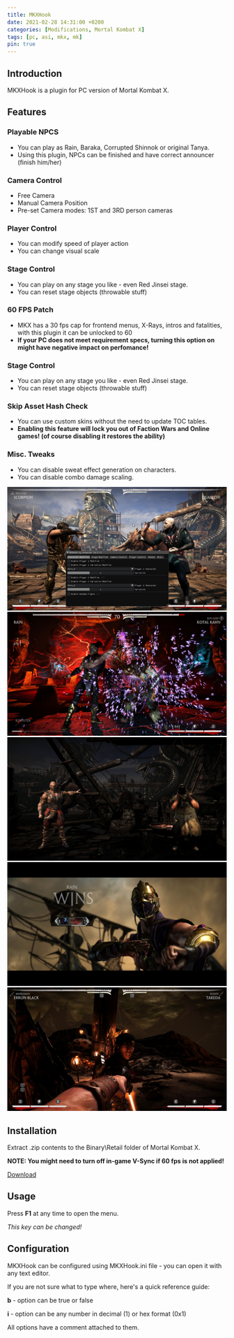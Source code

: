 ```yaml
---
title: MKXHook
date: 2021-02-28 14:31:00 +0200
categories: [Modifications, Mortal Kombat X]
tags: [pc, asi, mkx, mk]   
pin: true
---
```

## Introduction
MKXHook is a plugin for PC version of Mortal Kombat X.

## Features

### Playable NPCS
 - You can play as Rain, Baraka, Corrupted Shinnok or original Tanya.
 - Using this plugin, NPCs can be finished and have correct announcer (finish him/her)
 
### Camera Control
 - Free Camera
 - Manual Camera Position
 - Pre-set Camera modes: 1ST and 3RD person cameras
 
### Player Control
 - You can modify speed of player action
 - You can change visual scale
 
### Stage Control
 - You can play on any stage you like - even Red Jinsei stage.
 - You can reset stage objects (throwable stuff)

### 60 FPS Patch
 - MKX has a 30 fps cap for frontend menus, X-Rays, intros and fatalities, with this plugin it can be unlocked to 60
 - **If your PC does not meet requirement specs, turning this option on might have negative impact on perfomance!**
 
### Stage Control
 - You can play on any stage you like - even Red Jinsei stage.
 - You can reset stage objects (throwable stuff)

### Skip Asset Hash Check 
 - You can use custom skins without the need to update TOC tables.
 - **Enabling this feature will lock you out of Faction Wars and Online games! (of course disabling it restores the ability)**
 
### Misc. Tweaks 
 - You can disable sweat effect generation on characters.
 - You can disable combo damage scaling.


![Preview](https://raw.githubusercontent.com/ermaccer/ermaccer.github.io/gh-pages/assets/mods/mkx/mkxhook/1.jpg)
![Preview](https://raw.githubusercontent.com/ermaccer/ermaccer.github.io/gh-pages/assets/mods/mkx/mkxhook/2.jpg)
![Preview](https://raw.githubusercontent.com/ermaccer/ermaccer.github.io/gh-pages/assets/mods/mkx/mkxhook/3.jpg)
![Preview](https://raw.githubusercontent.com/ermaccer/ermaccer.github.io/gh-pages/assets/mods/mkx/mkxhook/4.jpg)
![Preview](https://raw.githubusercontent.com/ermaccer/ermaccer.github.io/gh-pages/assets/mods/mkx/mkxhook/5.jpg)

## Installation 
Extract .zip contents to the Binary\Retail folder of Mortal Kombat X.

**NOTE: You might need to turn off in-game V-Sync if 60 fps is not applied!**

[Download](https://github.com/ermaccer/MKXHook/releases/latest/download/mkxhook.zip)


## Usage
Press **F1** at any time to open the menu. 

*This key can be changed!*



## Configuration

MKXHook can be configured using MKXHook.ini file - you can open it with any text editor.


If you are not sure what to type where, here's a quick reference guide:

**b** - option can be true or false

**i**   - option can be any number in decimal (1) or hex format (0x1)

All options have a comment attached to them.




